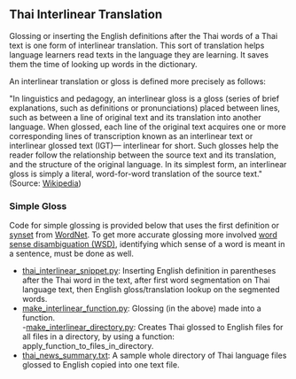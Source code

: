 ## Thai Interlinear Translation 

Glossing or inserting the English definitions after the Thai words of a Thai text is one form of interlinear translation.
This sort of translation helps language learners read texts in the language they are learning.
It saves them the time of looking up words in the dictionary. 

An interlinear translation or gloss is defined more precisely as follows: 

"In linguistics and pedagogy, an interlinear gloss is a gloss 
(series of brief explanations, such as definitions or pronunciations) placed between lines, 
such as between a line of original text and its translation into another language. 
When glossed, each line of the original text acquires one or more corresponding lines 
of transcription known as an interlinear text or interlinear glossed text (IGT)—
interlinear for short. Such glosses help the reader follow the relationship between 
the source text and its translation, and the structure of the original language. 
In its simplest form, an interlinear gloss is simply a literal, word-for-word translation of the source text." 
(Source: [Wikipedia](https://en.wikipedia.org/wiki/Interlinear_gloss))

### Simple Gloss

Code for simple glossing is provided below that uses the first definition or [synset](https://en.wikipedia.org/wiki/Synset) from [WordNet](https://en.wikipedia.org/wiki/WordNet). To get more accurate glossing more involved [word sense disambiguation (WSD)](https://en.wikipedia.org/wiki/Word-sense_disambiguation), identifying which sense of a word is meant in a sentence, must be done as well. 

- [thai_interlinear_snippet.py](https://github.com/jonfernq/News-Automation/blob/main/ThaiInterlinear/thai_interlinear_snippet.py): Inserting English definition in parentheses after the Thai word in the text, after first word segmentation on Thai language text, then English gloss/translation lookup on the segmented words.
- [make_interlinear_function.py](https://github.com/jonfernq/News-Automation/blob/main/ThaiInterlinear/make_interlinear_function.py): Glossing (in the above) made into a function.  
-[make_interlinear_directory.py](https://github.com/jonfernq/News-Automation/blob/main/ThaiInterlinear/make_interlinear_directory.py): Creates Thai glossed to English files for all files in a directory, by using a function: apply_function_to_files_in_directory.
- [thai_news_summary.txt](https://github.com/jonfernq/News-Automation/blob/main/ThaiInterlinear/thai_news_summary.txt): A sample whole directory of Thai language files glossed to English copied into one text file. 
